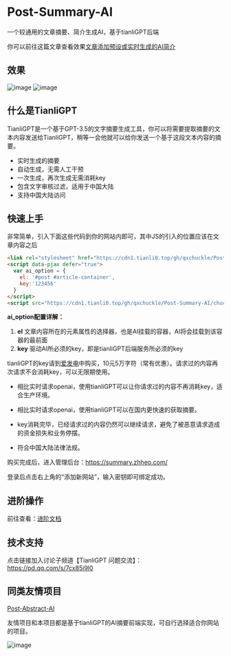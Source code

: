 # Post-Summary-AI

一个较通用的文章摘要、简介生成AI，基于tianliGPT后端

你可以前往这篇文章查看效果[文章添加预设或实时生成的AI简介](https://www.qcqx.cn/article/17d3383a.html)

## 效果
![image](https://github.com/qxchuckle/Post-Summary-AI/assets/55614189/af9236a1-fa37-4446-b5d3-0e9dd4d59ae6)
![image](https://github.com/qxchuckle/Post-Summary-AI/assets/55614189/79959200-6816-45c1-8528-299909402eb9)


## 什么是TianliGPT

TianliGPT是一个基于GPT-3.5的文字摘要生成工具，你可以将需要提取摘要的文本内容发送给TianliGPT，稍等一会他就可以给你发送一个基于这段文本内容的摘要。

- 实时生成的摘要
- 自动生成，无需人工干预
- 一次生成，再次生成无需消耗key
- 包含文字审核过滤，适用于中国大陆
- 支持中国大陆访问

## 快速上手
非常简单，引入下面这些代码到你的网站内即可，其中JS的引入的位置应该在文章内容之后

```html
<link rel="stylesheet" href="https://cdn1.tianli0.top/gh/qxchuckle/Post-Summary-AI/chuckle-post-ai.css">
<script data-pjax defer="true">
  var ai_option = {
    el: '#post #article-container',
    key:'123456'
  }
</script>
<script src="https://cdn1.tianli0.top/gh/qxchuckle/Post-Summary-AI/chuckle-post-ai.js" data-pjax defer="true"></script>
```

**ai_option配置详解：**
1. **el** 文章内容所在的元素属性的选择器，也是AI挂载的容器，AI将会挂载到该容器的最前面
2. **key** 驱动AI所必须的key，即是tianliGPT后端服务所必须的key

tianliGPT的key请到[爱发电](https://afdian.net/item/f18c2e08db4411eda2f25254001e7c00)中购买，10元5万字符（常有优惠）。请求过的内容再次请求不会消耗key，可以无限期使用。

- 相比实时请求openai，使用tianliGPT可以让你请求过的内容不再消耗key，适合生产环境。
- 相比实时请求openai，使用tianliGPT可以在国内更快速的获取摘要。

- key消耗完毕，已经请求过的内容仍然可以继续请求，避免了被恶意请求造成的资金损失和业务停摆。

- 符合中国大陆法律法规。

购买完成后，进入管理后台：https://summary.zhheo.com/

登录后点击右上角的“添加新网站”，输入密钥即可绑定成功。

## 进阶操作
前往查看：[进阶文档](https://github.com/qxchuckle/Post-Summary-AI/blob/master/Advanced.md)

## 技术支持
点击链接加入讨论子频道【TianliGPT 问题交流】：https://pd.qq.com/s/7cx85i9l0

## 同类友情项目
[Post-Abstract-AI](https://github.com/qxchuckle/Post-Abstract-AI)

友情项目和本项目都是基于tianliGPT的AI摘要前端实现，可自行选择适合你网站的项目。

![image](https://github.com/qxchuckle/Post-Summary-AI/assets/55614189/352ebdec-c43a-40a7-8060-30230ed5aa0d)
